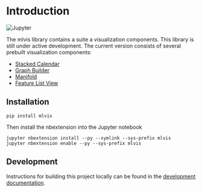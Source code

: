 # Introduction

<img alt="Jupyter" src="https://d1a3f4spazzrp4.cloudfront.net/mlvis/jupyter/docs/demo.gif"></img>

The mlvis library contains a suite a visualization components. This library is still under active development. The current version consists of several prebuilt visualization components:

- [Stacked Calendar](https://github.com/uber/manifold/tree/master/bindings/jupyter/docs/stacked-calendar.md)
- [Graph Builder](https://github.com/uber/manifold/tree/master/bindings/jupyter/docs/graph-builder.md)
- [Manifold](https://github.com/uber/manifold/tree/master/bindings/jupyter/docs/manifold.md)
- [Feature List View](https://github.com/uber/manifold/tree/master/bindings/jupyter/docs/feature-list-view.md)

## Installation

```
pip install mlvis
```

Then install the nbextension into the Jupyter notebook

```
jupyter nbextension install --py --symlink --sys-prefix mlvis
jupyter nbextension enable --py --sys-prefix mlvis
```

## Development

Instructions for building this project locally can be found in the [development documentation](https://github.com/uber/manifold/tree/master/bindings/jupyter/docs/development.md).
